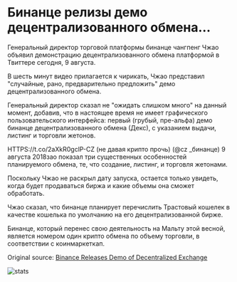 # Бинанце релизы демо децентрализованного обмена...

Генеральный директор торговой платформы бинанце чангпенг Чжао объявил демонстрацию децентрализованного обмена платформой в Твиттере сегодня, 9 августа.

В шесть минут видео прилагается к чирикать, Чжао представил "случайные, рано, предварительно предложить" демо децентрализованного обмена.

Генеральный директор сказал не "ожидать слишком много" на данный момент, добавив, что в настоящее время не имеет графического пользовательского интерфейса: первый (грубый, пре-альфа) демо бинанце децентрализованного обмена (Декс), с указанием выдачи, листинг и торговли жетонов.

HTTPS://t.co/2aXkR0gclP-CZ (не давая крипто прочь) (@cz \_бинанце) 9 августа 2018зао показал три существенных особенностей планируемого обмена, те, что создание, листинг, и торговля жетонами.

Поскольку Чжао не раскрыл дату запуска, остается только увидеть, когда будет продаваться биржа и какие объемы она сможет обработать.

Чжао сказал, что бинанце планирует перечислить Трастовый кошелек в качестве кошелька по умолчанию на его децентрализованной бирже.

Бинанце, который перенес свою деятельность на Мальту этой весной, является номером один крипто обмена по объему торговли, в соответствии с коинмаркеткап.

Original source: [Binance Releases Demo of Decentralized Exchange](https://cointelegraph.com/news/binance-releases-demo-of-decentralized-exchange)

![stats](https://c.statcounter.com/11760860/0/a89fa40b/1/ "stats")